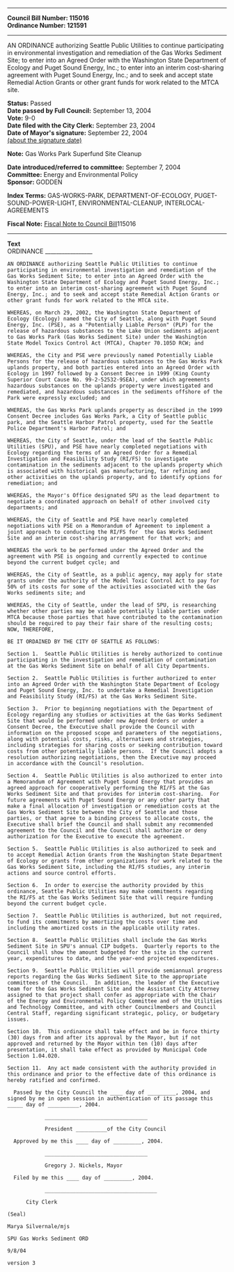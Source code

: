 * * * * *  
  
**Council Bill Number: [](#h0)[](#h2)115016**   
**Ordinance Number: 121591**  
  
* * * * *  
  
AN ORDINANCE authorizing Seattle Public Utilities to continue participating in environmental investigation and remediation of the Gas Works Sediment Site; to enter into an Agreed Order with the Washington State Department of Ecology and Puget Sound Energy, Inc.; to enter into an interim cost-sharing agreement with Puget Sound Energy, Inc.; and to seek and accept state Remedial Action Grants or other grant funds for work related to the MTCA site.  
  
**Status:** Passed   
**Date passed by Full Council:** September 13, 2004   
**Vote:** 9-0   
**Date filed with the City Clerk:** September 23, 2004   
**Date of Mayor's signature:** September 22, 2004   
[(about the signature date)](/~public/approvaldate.htm)   
  
**Note:** Gas Works Park Superfund Site Cleanup  
  
  
**Date introduced/referred to committee:** September 7, 2004   
**Committee:** Energy and Environmental Policy   
**Sponsor:** GODDEN   
  
**Index Terms:** GAS-WORKS-PARK, DEPARTMENT-OF-ECOLOGY, PUGET-SOUND-POWER-LIGHT, ENVIRONMENTAL-CLEANUP, INTERLOCAL-AGREEMENTS  
  
**Fiscal Note:** [Fiscal Note to Council Bill](http://clerk.seattle.gov/~public/fnote/115016.htm)[](#h1)[](#h3)115016  
  
* * * * *  
  
**Text**  
    ORDINANCE _________________  
  
    AN ORDINANCE authorizing Seattle Public Utilities to continue  
    participating in environmental investigation and remediation of the  
    Gas Works Sediment Site; to enter into an Agreed Order with the  
    Washington State Department of Ecology and Puget Sound Energy, Inc.;  
    to enter into an interim cost-sharing agreement with Puget Sound  
    Energy, Inc.; and to seek and accept state Remedial Action Grants or  
    other grant funds for work related to the MTCA site.  
  
    WHEREAS, on March 29, 2002, the Washington State Department of  
    Ecology (Ecology) named the City of Seattle, along with Puget Sound  
    Energy, Inc. (PSE), as a "Potentially Liable Person" (PLP) for the  
    release of hazardous substances to the Lake Union sediments adjacent  
    to Gas Works Park (Gas Works Sediment Site) under the Washington  
    State Model Toxics Control Act (MTCA), Chapter 70.105D RCW; and  
  
    WHEREAS, the City and PSE were previously named Potentially Liable  
    Persons for the release of hazardous substances to the Gas Works Park  
    uplands property, and both parties entered into an Agreed Order with  
    Ecology in 1997 followed by a Consent Decree in 1999 (King County  
    Superior Court Cause No. 99-2-52532-9SEA), under which agreements  
    hazardous substances on the uplands property were investigated and  
    remediated, and hazardous substances in the sediments offshore of the  
    Park were expressly excluded; and  
  
    WHEREAS, the Gas Works Park uplands property as described in the 1999  
    Consent Decree includes Gas Works Park, a City of Seattle public  
    park, and the Seattle Harbor Patrol property, used for the Seattle  
    Police Department's Harbor Patrol; and  
  
    WHEREAS, the City of Seattle, under the lead of the Seattle Public  
    Utilities (SPU), and PSE have nearly completed negotiations with  
    Ecology regarding the terms of an Agreed Order for a Remedial  
    Investigation and Feasibility Study (RI/FS) to investigate  
    contamination in the sediments adjacent to the uplands property which  
    is associated with historical gas manufacturing, tar refining and  
    other activities on the uplands property, and to identify options for  
    remediation; and  
  
    WHEREAS, the Mayor's Office designated SPU as the lead department to  
    negotiate a coordinated approach on behalf of other involved city  
    departments; and  
  
    WHEREAS, the City of Seattle and PSE have nearly completed  
    negotiations with PSE on a Memorandum of Agreement to implement a  
    joint approach to conducting the RI/FS for  the Gas Works Sediment  
    Site and an interim cost-sharing arrangement for that work; and  
  
    WHEREAS the work to be performed under the Agreed Order and the  
    agreement with PSE is ongoing and currently expected to continue  
    beyond the current budget cycle; and  
  
    WHEREAS, the City of Seattle, as a public agency, may apply for state  
    grants under the authority of the Model Toxic Control Act to pay for  
    50% of its costs for some of the activities associated with the Gas  
    Works sediments site; and  
  
    WHEREAS, the City of Seattle, under the lead of SPU, is researching  
    whether other parties may be viable potentially liable parties under  
    MTCA because those parties that have contributed to the contamination  
    should be required to pay their fair share of the resulting costs;  
    NOW, THEREFORE,  
  
    BE IT ORDAINED BY THE CITY OF SEATTLE AS FOLLOWS:  
  
    Section 1.  Seattle Public Utilities is hereby authorized to continue  
    participating in the investigation and remediation of contamination  
    at the Gas Works Sediment Site on behalf of all City Departments.  
  
    Section 2.  Seattle Public Utilities is further authorized to enter  
    into an Agreed Order with the Washington State Department of Ecology  
    and Puget Sound Energy, Inc. to undertake a Remedial Investigation  
    and Feasibility Study (RI/FS) at the Gas Works Sediment Site.  
  
    Section 3.  Prior to beginning negotiations with the Department of  
    Ecology regarding any studies or activities at the Gas Works Sediment  
    Site that would be performed under new Agreed Orders or under a  
    Consent Decree, the Executive shall provide the Council with  
    information on the proposed scope and parameters of the negotiations,  
    along with potential costs, risks, alternatives and strategies,  
    including strategies for sharing costs or seeking contribution toward  
    costs from other potentially liable persons.  If the Council adopts a  
    resolution authorizing negotiations, then the Executive may proceed  
    in accordance with the Council's resolution.  
  
    Section 4.  Seattle Public Utilities is also authorized to enter into  
    a Memorandum of Agreement with Puget Sound Energy that provides an  
    agreed approach for cooperatively performing the RI/FS at the Gas  
    Works Sediment Site and that provides for interim cost-sharing.  For  
    future agreements with Puget Sound Energy or any other party that  
    make a final allocation of investigation or remediation costs at the  
    Gas Works Sediment Site between the City of Seattle and those  
    parties, or that agree to a binding process to allocate costs, the  
    Executive shall brief the Council and shall submit any recommended  
    agreement to the Council and the Council shall authorize or deny  
    authorization for the Executive to execute the agreement.  
  
    Section 5.  Seattle Public Utilities is also authorized to seek and  
    to accept Remedial Action Grants from the Washington State Department  
    of Ecology or grants from other organizations for work related to the  
    Gas Works Sediment Site, including the RI/FS studies, any interim  
    actions and source control efforts.  
  
    Section 6.  In order to exercise the authority provided by this  
    ordinance, Seattle Public Utilities may make commitments regarding  
    the RI/FS at the Gas Works Sediment Site that will require funding  
    beyond the current budget cycle.  
  
    Section 7.  Seattle Public Utilities is authorized, but not required,  
    to fund its commitments by amortizing the costs over time and  
    including the amortized costs in the applicable utility rates.  
  
    Section 8.  Seattle Public Utilities shall include the Gas Works  
    Sediment Site in SPU's annual CIP budgets.  Quarterly reports to the  
    Council shall show the amount budgeted for the site in the current  
    year, expenditures to date, and the year-end projected expenditures.  
  
    Section 9.  Seattle Public Utilities will provide semiannual progress  
    reports regarding the Gas Works Sediment Site to the appropriate  
    committees of the Council.  In addition, the leader of the Executive  
    team for the Gas Works Sediment Site and the Assistant City Attorney  
    assigned to that project shall confer as appropriate with the Chair  
    of the Energy and Environmental Policy Committee and of the Utilities  
    and Technology Committee, and with other Councilmembers and Council  
    Central Staff, regarding significant strategic, policy, or budgetary  
    issues.  
  
    Section 10.  This ordinance shall take effect and be in force thirty  
    (30) days from and after its approval by the Mayor, but if not  
    approved and returned by the Mayor within ten (10) days after  
    presentation, it shall take effect as provided by Municipal Code  
    Section 1.04.020.  
  
    Section 11.  Any act made consistent with the authority provided in  
    this ordinance and prior to the effective date of this ordinance is  
    hereby ratified and confirmed.  
  
      Passed by the City Council the ____ day of _________, 2004, and  
    signed by me in open session in authentication of its passage this  
    _____ day of __________, 2004.  
  
                _________________________________  
  
                President __________of the City Council  
  
      Approved by me this ____ day of _________, 2004.  
  
                _________________________________  
  
                Gregory J. Nickels, Mayor  
  
      Filed by me this ____ day of _________, 2004.  
  
                ____________________________________  
  
          City Clerk  
  
    (Seal)  
  
    Marya Silvernale/mjs  
  
    SPU Gas Works Sediment ORD  
  
    9/8/04  
  
    version 3  

